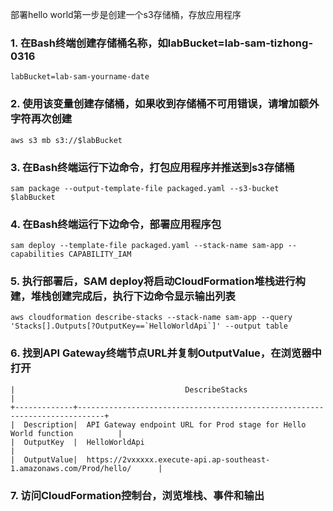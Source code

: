 部署hello world第一步是创建一个s3存储桶，存放应用程序

### 1. 在Bash终端创建存储桶名称，如labBucket=lab-sam-tizhong-0316
```
labBucket=lab-sam-yourname-date
```

### 2. 使用该变量创建存储桶，如果收到存储桶不可用错误，请增加额外字符再次创建
```
aws s3 mb s3://$labBucket
```

### 3. 在Bash终端运行下边命令，打包应用程序并推送到s3存储桶
```
sam package --output-template-file packaged.yaml --s3-bucket $labBucket
```

### 4. 在Bash终端运行下边命令，部署应用程序包 
```
sam deploy --template-file packaged.yaml --stack-name sam-app --capabilities CAPABILITY_IAM
```

### 5. 执行部署后，SAM deploy将启动CloudFormation堆栈进行构建，堆栈创建完成后，执行下边命令显示输出列表
```
aws cloudformation describe-stacks --stack-name sam-app --query 'Stacks[].Outputs[?OutputKey==`HelloWorldApi`]' --output table
```

### 6. 找到API Gateway终端节点URL并复制OutputValue，在浏览器中打开
```
|                                      DescribeStacks                                      |
+-------------+----------------------------------------------------------------------------+
|  Description|  API Gateway endpoint URL for Prod stage for Hello World function          |
|  OutputKey  |  HelloWorldApi                                                             |
|  OutputValue|  https://2vxxxxx.execute-api.ap-southeast-1.amazonaws.com/Prod/hello/      |
```

### 7. 访问CloudFormation控制台，浏览堆栈、事件和输出
